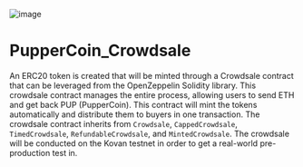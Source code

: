 ![image](https://user-images.githubusercontent.com/65314799/98406876-57e5d380-2034-11eb-8a8c-cf7e9aaa28aa.png)

# PupperCoin_Crowdsale

An ERC20 token is created that will be minted through a Crowdsale contract that can be leveraged from the OpenZeppelin Solidity library.
This crowdsale contract manages the entire process, allowing users to send ETH and get back PUP (PupperCoin).
This contract will mint the tokens automatically and distribute them to buyers in one transaction.
The crowdsale contract inherits from `Crowdsale`, `CappedCrowdsale`, `TimedCrowdsale`, `RefundableCrowdsale`, and `MintedCrowdsale`.
The crowdsale will be conducted on the Kovan testnet in order to get a real-world pre-production test in. 
